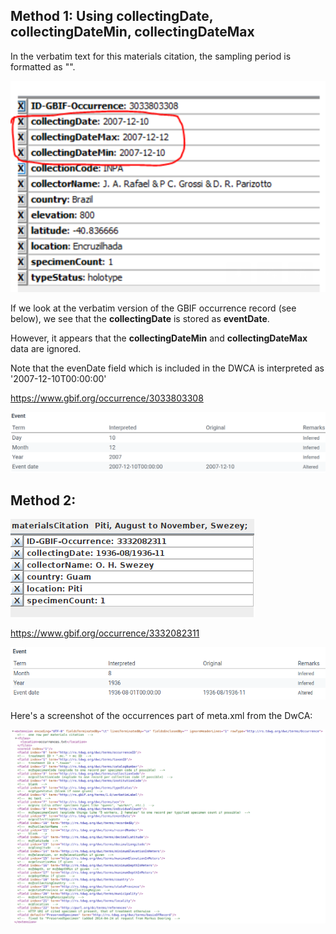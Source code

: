 ## Method 1: Using collectingDate, collectingDateMin, collectingDateMax

In the verbatim text for this materials citation, the sampling period is formatted as "".

![a](images/not_iso_8601.png)

If we look at the verbatim version of the GBIF occurrence record (see below), we see that the **collectingDate** is stored as **eventDate**.

However, it appears that the **collectingDateMin** and **collectingDateMax** data are ignored.

Note that the evenDate field which is included in the DWCA is interpreted as '2007-12-10T00:00:00'

https://www.gbif.org/occurrence/3033803308

![](images/occ_3033803308.png)

## Method 2: 

![](images/nemocerous.png)

https://www.gbif.org/occurrence/3332082311

![](images/occ_3332082311.png)

Here's a screenshot of the occurrences part of meta.xml from the DwCA:

![](images/Screenshot.meta.xml.png)

